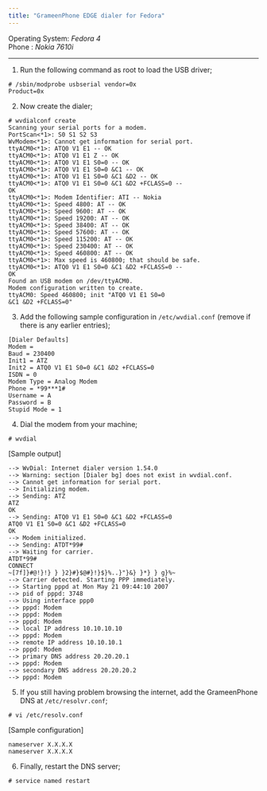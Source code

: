 ```yaml
---
title: "GrameenPhone EDGE dialer for Fedora"
---
```


Operating System: _Fedora 4_  
Phone : _Nokia 7610i_  

___


1. Run the following command as root to load the USB driver;

```
# /sbin/modprobe usbserial vendor=0x  
Product=0x
```

2. Now create the dialer;

```
# wvdialconf create  
Scanning your serial ports for a modem.
PortScan<*1>: S0 S1 S2 S3
WvModem<*1>: Cannot get information for serial port.
ttyACM0<*1>: ATQ0 V1 E1 -- OK
ttyACM0<*1>: ATQ0 V1 E1 Z -- OK
ttyACM0<*1>: ATQ0 V1 E1 S0=0 -- OK
ttyACM0<*1>: ATQ0 V1 E1 S0=0 &C1 -- OK
ttyACM0<*1>: ATQ0 V1 E1 S0=0 &C1 &D2 -- OK
ttyACM0<*1>: ATQ0 V1 E1 S0=0 &C1 &D2 +FCLASS=0 --
OK  
ttyACM0<*1>: Modem Identifier: ATI -- Nokia
ttyACM0<*1>: Speed 4800: AT -- OK
ttyACM0<*1>: Speed 9600: AT -- OK
ttyACM0<*1>: Speed 19200: AT -- OK
ttyACM0<*1>: Speed 38400: AT -- OK
ttyACM0<*1>: Speed 57600: AT -- OK
ttyACM0<*1>: Speed 115200: AT -- OK
ttyACM0<*1>: Speed 230400: AT -- OK
ttyACM0<*1>: Speed 460800: AT -- OK
ttyACM0<*1>: Max speed is 460800; that should be safe.
ttyACM0<*1>: ATQ0 V1 E1 S0=0 &C1 &D2 +FCLASS=0 --
OK  
Found an USB modem on /dev/ttyACM0.
Modem configuration written to create.
ttyACM0: Speed 460800; init "ATQ0 V1 E1 S0=0
&C1 &D2 +FCLASS=0"
```

3. Add the following sample configuration in `/etc/wvdial.conf` (remove if there is any earlier entries);

```
[Dialer Defaults]
Modem =
Baud = 230400
Init1 = ATZ
Init2 = ATQ0 V1 E1 S0=0 &C1 &D2 +FCLASS=0
ISDN = 0
Modem Type = Analog Modem
Phone = *99***1#
Username = A
Password = B
Stupid Mode = 1
```

4. Dial the modem from your machine;

```
# wvdial
```  
[Sample output]

```
--> WvDial: Internet dialer version 1.54.0
--> Warning: section [Dialer bg] does not exist in wvdial.conf.
--> Cannot get information for serial port.
--> Initializing modem.
--> Sending: ATZ
ATZ
OK
--> Sending: ATQ0 V1 E1 S0=0 &C1 &D2 +FCLASS=0
ATQ0 V1 E1 S0=0 &C1 &D2 +FCLASS=0
OK
--> Modem initialized.
--> Sending: ATDT*99#
--> Waiting for carrier.
ATDT*99#
CONNECT
~[7f]}#@!}!} } }2}#}$@#}!}$}%..}"}&} }*} } g}%~
--> Carrier detected. Starting PPP immediately.
--> Starting pppd at Mon May 21 09:44:10 2007
--> pid of pppd: 3748
--> Using interface ppp0
--> pppd: Modem
--> pppd: Modem
--> pppd: Modem
--> local IP address 10.10.10.10
--> pppd: Modem
--> remote IP address 10.10.10.1
--> pppd: Modem
--> primary DNS address 20.20.20.1
--> pppd: Modem
--> secondary DNS address 20.20.20.2
--> pppd: Modem
```

5. If you still having problem browsing the internet, add the GrameenPhone DNS at `/etc/resolvr.conf`;


```
# vi /etc/resolv.conf
```

[Sample configuration]

```
nameserver X.X.X.X
nameserver X.X.X.X
```
6. Finally, restart the DNS server;

```
# service named restart
```
